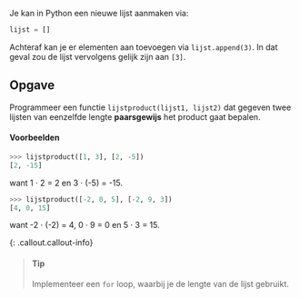 Je kan in Python een nieuwe lijst aanmaken via:

```python
lijst = []
```

Achteraf kan je er elementen aan toevoegen via `lijst.append(3)`. In dat geval zou de lijst vervolgens gelijk zijn aan `[3]`.

## Opgave

Programmeer een functie `lijstproduct(lijst1, lijst2)` dat gegeven twee lijsten van eenzelfde lengte **paarsgewijs** het product gaat bepalen. 

#### Voorbeelden

```python
>>> lijstproduct([1, 3], [2, -5])
[2, -15]
```
want 1 · 2 = 2 en 3 · (-5) = -15.


```python
>>> lijstproduct([-2, 0, 5], [-2, 9, 3])
[4, 0, 15]
```
want -2 · (-2) = 4, 0 · 9 = 0 en 5 · 3 = 15.


{: .callout.callout-info}
> #### Tip
> Implementeer een `for` loop, waarbij je de lengte van de lijst gebruikt.